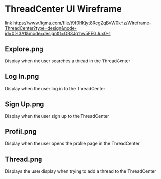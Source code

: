 # ThreadCenter UI Wireframe
link https://www.figma.com/file/t9f0HKjyt8RcgZqBvW0kHz/Wireframe-ThreadCenter?type=design&node-id=0%3A1&mode=design&t=OR3Jq1hw5FEGJux0-1

## Explore.png
Display when the user searches a thread in the ThreadCenter

## Log In.png
Display when the user log in to the ThreadCenter

## Sign Up.png
Display when the user sign up to the ThreadCenter

## Profil.png
Display when the user opens the profile page in the ThreadCenter

## Thread.png
Displays the user display when trying to add a thread to the ThreadCenter